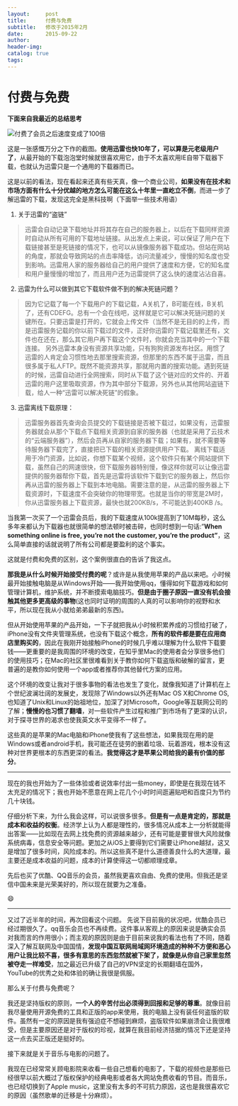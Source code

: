 ```yaml
---
layout:     post  
title:      付费与免费
subtitle:   修改于2015年2月  
date:       2015-09-22  
author:  
header-img: 
catalog: true  
tags:
---
```


# 付费与免费

**下面来自我最近的总结思考**

![付费了会员之后速度变成了100倍][image-1]

这是一张感慨万分之下作的截图。**使用迅雷也快10年了，可以算是元老级用户了**，从最开始的下载泡泡堂时候就很喜欢用它，由于不太喜欢用IE自带下载器下载，也就认为迅雷只是一个通用的下载器而已。

这是以前的看法，现在看起来还真有些天真，像一个商业公司，**如果没有在技术和市场方面有什么十分优越的地方怎么可能在这么十年里一直屹立不倒**，而进一步了解迅雷的下载，发现这完全是黑科技啊（下面举一些技术用语）

1. 关于迅雷的“盗链”
> 迅雷会自动记录下载地址并将其存在自己的服务器上，以后在下载同样资源时自动从所有可用的下载地址链接。从出发点上来说，可以保证了用户在下载链接甚至是死链接的情况下，也可以从镜像服务器下载成功。但站在网站的角度，那就会导致网站的点击率降低，访问流量减少，慢慢的知名度也受到影响。迅雷用人家的服务器给自己的用户提供了速度和方便，它的知名度和用户量慢慢的增加了，而且用户还为迅雷提供了这么快的速度沾沾自喜。
2. 迅雷为什么可以做到其它下载软件做不到的解决死链问题？
> 因为它记载了每一个下载用户的下载记载，A关机了，B可能在线，B关机了，还有CDEFG。总有一个会在线吧，这样就是它可以解决死链问题的关键所在。只要迅雷是打开的，它就会上传文件（当然不是无目的的上传，而是迅雷服务记载的你以前下载过的文件，正好你迅雷的下载记载里还有，文件也在还在，那么其它用户再下载这个文件时，你就会充当其中的一个下载连接。
> 另外迅雷本身没有资源共享功能，只有狗狗资源发布社区。用惯了迅雷的人肯定会习惯性地去那里搜索资源，但那里的东西不属于迅雷，而且很多属于私人FTP。既然不能资源共享，那就用内置的搜索功能。遇到死链的时候，迅雷自动进行全网搜索，同时从下载了这个链对应的文件的、开着迅雷的用户这里吸取资源，作为其中部分下载源，另外也从其他网站盗链下载，给人一种“迅雷可以解决死链”的假象。
3. 迅雷离线下载原理：
> 迅雷服务器首先查询会员提交的下载链接是否被下载过，如果没有，迅雷服务器就会从那个下载点下载相关资源到自家的服务器（也就是采用了云技术的“云端服务器”），然后会员再从自家的服务器下载；如果有，就不需要等待服务器下载完了，直接把已下载的相关资源提供用户下载。
> 离线下载适用于冷门资源，比如说，你想下载某个视频，这个软件只有某个网站提供下载，虽然自己的网速很快，但下载服务器特别慢，像这样你就可以让像迅雷提供的服务器帮你下载，首先是迅雷将该软件下载到它的服务器上，然后你再从迅雷的服务器上下载到本地电脑。需要注意的是，从迅雷的服务器上下载资源时，下载速度不会突破你的物理带宽。也就是当你的带宽是2M时，你从迅雷服务器上下载资源，最快也就200KB/s，不可能达到400KB /s。

当我第一次买了一个迅雷会员后，我的下载速度从100k提高到了10M每秒，这么多年来都认为下载器也就很简单的想法顿时被击碎，也同时想到一句话:”**When something online is free, you’re not the customer, you’re the product”**，这么简单直接的话就说明了所有公司都是要盈利的这个事实。

这就是付费和免费的区别，这个案例很直白的告诉了我这点。

**那我是从什么时候开始接受付费的呢**？或许是从我使用苹果的产品以来吧。小时候最开始接触电脑是从Windows开始——我开始使用qq，懂得如何下载游戏和如何管理计算机，维护系统，并不断摸索电脑技巧。**但是由于圈子原因一直没有机会接触其他更多更高级的事物**(这也同时证明的周围的人真的可以影响你的视野和水平，所以现在我从小就给弟弟最新的东西)。

但从开始使用苹果的产品开始，一下子就把我从小时候积累养成的习惯给打破了，iPhone没有文件夹管理系统，也没有下载这个概念，**所有的软件都是要在应用商店里购买的**，因此在我刚开始接触iPhone的时候几乎难以理解为什么软件下载要钱——更重要的是我周围的环境的改变，在知乎里Mac的使用者会分享很多他们的使用技巧；在Mac的社区里很难看到关于教你如何下载盗版和破解的留言，更普遍的是教你如何使用一个app或者推荐你其他替代方案的应用。

这个环境的改变让我对于很多事物的看法也发生了变化，就像我知道了计算机在上个世纪波澜壮阔的发展史，发现除了Windows以外还有Mac OS X和Chrome OS, 也知道了Unix和Linux的始祖地位，加深了对Microsoft，Google等互联网公司的了解；**慢慢的也习惯了翻墙**，对一些软件产生过程和推广到市场有了更深的认识，对于探寻世界的渴求也使我英文水平变得不一样了。

这些真的是苹果的Mac电脑和iPhone使我有了这些想法，如果我现在用的是Windows或者android手机，我可能还在徒劳的删着垃圾、玩着游戏，根本没有这种对世界更根本的东西更深的看法。**我觉得这才是苹果公司给我的最有价值的部分**。

---- 
现在的我也开始为了一些体验或者说效率付出一些money，即使是在我现在钱不太充足的情况下；我也开始不愿意在网上花几个小时时间逛遍贴吧和百度只为节约几十块钱。

仔细分析下来，为什么我会这样，可以说很多很多。**但是有一点是肯定的，那就是成本和收益的权衡**。经济学上认为人都是理性的，很多情况从成本上一分析就能得出答案——比如现在去网上找免费的资源越来越少，还有可能是要冒很大风险就像系统病毒，信息安全等问题。更加之从iOS上要得到它们需要让iPhone越狱，这又是增加了很多时间，风险成本的。所以这些真不是什么道德善良什么的大道理，最主要还是成本收益的问题，成本的计算使得这一切都顺理成章。

先后也买了优酷、QQ音乐的会员，虽然我更喜欢自由、免费的使用。但我还是坚信中国未来是光荣美好的，所以现在就要为之准备。

😄

---- 
又过了近半年的时间，再次回看这个问题。
先说下目前我的状况吧，优酷会员已经过期很久了。qq音乐会员也不再续费。这件事从客观上的原因来说是确实会员对我而言的作用很小；而主观的原因则是由于目前来说我的看法也有了不同，随着深入了解互联网及中国国情，**发现中国互联网局域网环境造成的种种不方便和恶心用户让我比较不喜，很多有意思的东西忽然就被下架了，就像是从你自己家里忽然被夺走一样难受**，加之最近已升级了自己的VPN坚定的长期翻墙在国外，YouTube的优秀之处和体验的确让我很是佩服。

那么关于付费与免费呢？

我还是坚持版权的原则，**一个人的辛苦付出必须得到回报和足够的尊重**。就像目前我尽量使用开源免费的工具和正版的app来使用，我的电脑上没有装任何盗版的软件。虽然有一定的原因是我有强迫症不想碰到麻烦，盗版软件如果崩溃会让我很难受，但是主要原因还是对于版权的珍视，就算在我目前经济拮据的情况下还是坚持这一点去买正版还是挺好的。

接下来就是关于音乐与电影的问题了。

我现在已经常常关顾电影院来收看一些自己想看的电影了，下载的视频也是那些已经很早以前大概过了版权保护的经典电影或者各大网站免费收看的节目。而音乐，也已经切换到了Apple music，这里没有太多的不可抗力原因，这也是我很喜欢它的原因（虽然歌单的迁移是十分麻烦）。

[image-1]:	https://ws2.sinaimg.cn/large/006tNc79ly1g26zgti6b9j30qj0hqn1o.jpg "付费了会员之后速度变成了100倍"